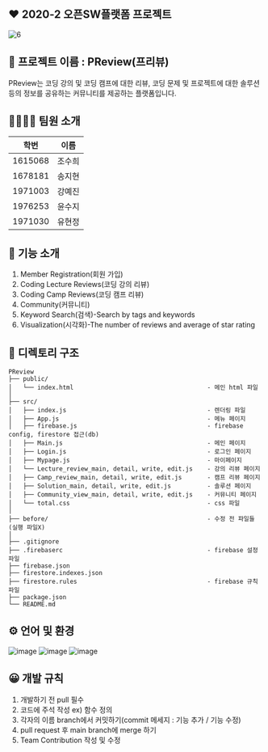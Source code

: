 ## ❤️ 2020-2 오픈SW플랫폼 프로젝트

![6](https://user-images.githubusercontent.com/67186222/99868507-7d630780-2c06-11eb-9ef3-495048b7c05a.JPG)

## 📖 프로젝트 이름 : PReview(프리뷰)
PReview는 코딩 강의 및 코딩 캠프에 대한 리뷰, 코딩 문제 및 프로젝트에 대한 솔루션 등의 정보를 공유하는 커뮤니티를 제공하는 플랫폼입니다.


## 👨‍👩‍👦‍👦 팀원 소개
|학번|이름|
|------|---|
|1615068|조수희|
|1678181|송지현|
|1971003|강예진|
|1976253|윤수지|
|1971030|유현정|


## 📲 기능 소개
1. Member Registration(회원 가입)
2. Coding Lecture Reviews(코딩 강의 리뷰)
3. Coding Camp Reviews(코딩 캠프 리뷰)
4. Community(커뮤니티)
5. Keyword Search(검색)-Search by tags and keywords
6. Visualization(시각화)-The number of reviews and average of star rating


## 📁 디렉토리 구조
```
PReview
├── public/
│   └── index.html                                     - 메인 html 파일
│
├── src/
│   ├── index.js                                       - 렌더링 파일
│   ├── App.js                                         - 메뉴 페이지
│   ├── firebase.js                                    - firebase config, firestore 접근(db)
│   ├── Main.js                                        - 메인 페이지
│   ├── Login.js                                       - 로그인 페이지
│   ├── Mypage.js                                      - 마이페이지
│   └── Lecture_review_main, detail, write, edit.js    - 강의 리뷰 페이지
│   ├── Camp_review_main, detail, write, edit.js       - 캠프 리뷰 페이지
│   ├── Solution_main, detail, write, edit.js          - 솔루션 페이지
│   ├── Community_view_main, detail, write, edit.js    - 커뮤니티 페이지
│   └── total.css                                      - css 파일
│
├── before/                                            - 수정 전 파일들(실행 파일X)
│ 
├── .gitignore
├── .firebaserc                                        - firebase 설정 파일
├── firebase.json
├── firestore.indexes.json
├── firestore.rules                                    - firebase 규칙 파일
├── package.json
└── README.md
```

## ⚙️ 언어 및 환경
![image](https://user-images.githubusercontent.com/67186222/102082427-48d51b00-3e55-11eb-90a8-9f285b42512c.png)
![image](https://user-images.githubusercontent.com/67186222/102082473-61453580-3e55-11eb-8029-9aac0d8fda16.png)
![image](https://user-images.githubusercontent.com/67186222/102452300-79979900-407d-11eb-8630-3c25404fd143.png)


## 😀 개발 규칙
1. 개발하기 전 pull 필수
2. 코드에 주석 작성 ex) 함수 정의
3. 각자의 이름 branch에서 커밋하기(commit 메세지 : 기능 추가 / 기능 수정)
4. pull request 후 main branch에 merge 하기
5. Team Contribution 작성 및 수정
